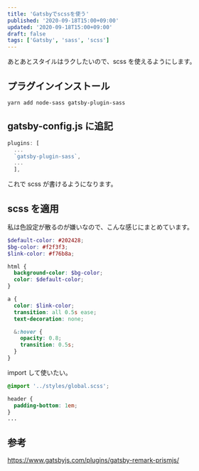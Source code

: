 ```yaml
---
title: 'Gatsbyでscssを使う'
published: '2020-09-18T15:00+09:00'
updated: '2020-09-18T15:00+09:00'
draft: false
tags: ['Gatsby', 'sass', 'scss']
---
```


あとあとスタイルはラクしたいので、scss を使えるようにします。

## プラグインインストール

```console
yarn add node-sass gatsby-plugin-sass
```

## gatsby-config.js に追記

```javascript:title=gatsby-config.js
plugins: [
  ...
  `gatsby-plugin-sass`,
  ...
  ],

```

これで scss が書けるようになります。

## scss を適用

私は色設定が散るのが嫌いなので、こんな感じにまとめています。

```scss:title=src\styles\global.scss
$default-color: #202428;
$bg-color: #f2f3f3;
$link-color: #f76b8a;

html {
  background-color: $bg-color;
  color: $default-color;
}

a {
  color: $link-color;
  transition: all 0.5s ease;
  text-decoration: none;

  &:hover {
    opacity: 0.8;
    transition: 0.5s;
  }
}
```

import して使いたい。

```scss:title=src\components\layout.scss
@import '../styles/global.scss';

header {
  padding-bottom: 1em;
}
...

```

## 参考

https://www.gatsbyjs.com/plugins/gatsby-remark-prismjs/
